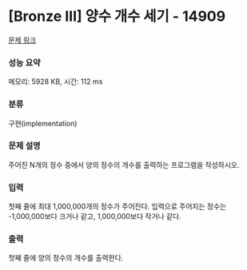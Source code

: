 # [Bronze III] 양수 개수 세기 - 14909 

[문제 링크](https://www.acmicpc.net/problem/14909) 

### 성능 요약

메모리: 5928 KB, 시간: 112 ms

### 분류

구현(implementation)

### 문제 설명

<p>주어진 N개의 정수 중에서 양의 정수의 개수를 출력하는 프로그램을 작성하시오.</p>

### 입력 

 <p>첫째 줄에 최대 1,000,000개의 정수가 주어진다. 입력으로 주어지는 정수는 -1,000,000보다 크거나 같고, 1,000,000보다 작거나 같다.</p>

### 출력 

 <p>첫째 줄에 양의 정수의 개수를 출력한다.</p>

